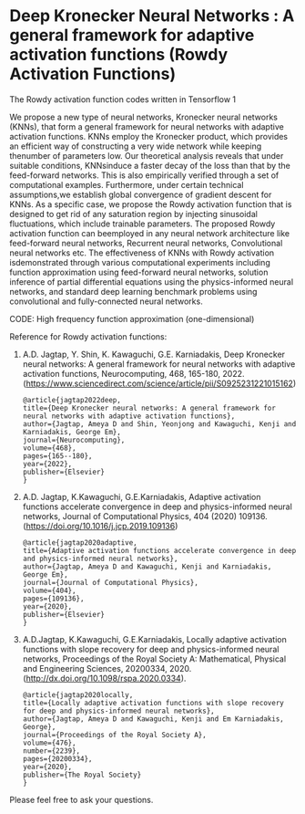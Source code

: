 # Deep Kronecker Neural Networks : A general framework for adaptive activation functions (Rowdy Activation Functions)

The Rowdy activation function codes written in Tensorflow 1

We propose a new type of neural networks, Kronecker neural networks (KNNs), that form a general framework  for  neural  networks  with  adaptive  activation  functions.   KNNs  employ  the  Kronecker product,  which  provides  an  efficient  way  of  constructing  a  very  wide  network  while  keeping  thenumber of parameters low.  Our theoretical analysis reveals that under suitable conditions, KNNsinduce a faster decay of the loss than that by the feed-forward networks.  This is also empirically verified through a set of computational examples.  Furthermore, under certain technical assumptions,we establish global convergence of gradient descent for KNNs.  As a specific case, we propose the Rowdy activation function that is designed to get rid of any saturation region by injecting sinusoidal fluctuations, which include trainable parameters.  The proposed Rowdy activation function can beemployed  in  any  neural  network  architecture  like  feed-forward  neural  networks,  Recurrent  neural networks, Convolutional neural networks etc.  The effectiveness of KNNs with Rowdy activation isdemonstrated through various computational experiments including function approximation using feed-forward neural networks, solution inference of partial differential equations using the physics-informed neural networks, and standard deep learning benchmark problems using convolutional and fully-connected neural networks.

CODE: High frequency function approximation (one-dimensional)

Reference for Rowdy activation functions:

1. A.D. Jagtap, Y. Shin, K. Kawaguchi, G.E. Karniadakis, Deep Kronecker neural networks: A general framework for neural networks with adaptive activation functions, Neurocomputing, 468, 165-180, 2022. (https://www.sciencedirect.com/science/article/pii/S0925231221015162)

       @article{jagtap2022deep,
       title={Deep Kronecker neural networks: A general framework for neural networks with adaptive activation functions},
       author={Jagtap, Ameya D and Shin, Yeonjong and Kawaguchi, Kenji and Karniadakis, George Em},
       journal={Neurocomputing},
       volume={468},
       pages={165--180},
       year={2022},
       publisher={Elsevier}
       }

2. A.D. Jagtap, K.Kawaguchi, G.E.Karniadakis, Adaptive activation functions accelerate convergence in deep and physics-informed neural networks, Journal of Computational Physics, 404 (2020) 109136. (https://doi.org/10.1016/j.jcp.2019.109136)

       @article{jagtap2020adaptive,
       title={Adaptive activation functions accelerate convergence in deep and physics-informed neural networks},
       author={Jagtap, Ameya D and Kawaguchi, Kenji and Karniadakis, George Em},
       journal={Journal of Computational Physics},
       volume={404},
       pages={109136},
       year={2020},
       publisher={Elsevier}
       }

3. A.D.Jagtap, K.Kawaguchi, G.E.Karniadakis, Locally adaptive activation functions with slope recovery for deep and physics-informed neural networks, Proceedings of the Royal Society A: Mathematical, Physical and Engineering Sciences, 20200334, 2020. (http://dx.doi.org/10.1098/rspa.2020.0334).


       @article{jagtap2020locally,
       title={Locally adaptive activation functions with slope recovery for deep and physics-informed neural networks},
       author={Jagtap, Ameya D and Kawaguchi, Kenji and Em Karniadakis, George},
       journal={Proceedings of the Royal Society A},
       volume={476},
       number={2239},
       pages={20200334},
       year={2020},
       publisher={The Royal Society}
       }
       
Please feel free to ask your questions.
